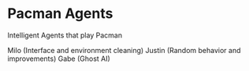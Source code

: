 # Pacman Agents
Intelligent Agents that play Pacman

Milo (Interface and environment cleaning)
Justin (Random behavior and improvements)
Gabe (Ghost AI)
